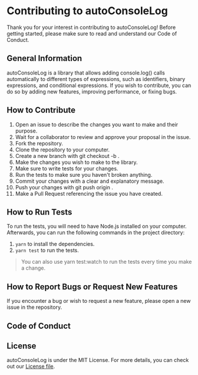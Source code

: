# Contributing to autoConsoleLog

Thank you for your interest in contributing to autoConsoleLog! Before getting started, please make sure to read and understand our Code of Conduct.

## General Information

autoConsoleLog is a library that allows adding console.log() calls automatically to different types of expressions, such as identifiers, binary expressions, and conditional expressions. If you wish to contribute, you can do so by adding new features, improving performance, or fixing bugs.

## How to Contribute

1. Open an issue to describe the changes you want to make and their purpose.
2. Wait for a collaborator to review and approve your proposal in the issue.
3. Fork the repository.
4. Clone the repository to your computer.
5. Create a new branch with git checkout -b <branch-name>.
6. Make the changes you wish to make to the library.
7. Make sure to write tests for your changes.
8. Run the tests to make sure you haven't broken anything.
9. Commit your changes with a clear and explanatory message.
10. Push your changes with git push origin <branch-name>.
11. Make a Pull Request referencing the issue you have created.

## How to Run Tests

To run the tests, you will need to have Node.js installed on your computer. Afterwards, you can run the following commands in the project directory:

1. `yarn` to install the dependencies.
2. `yarn test` to run the tests.

> You can also use yarn test:watch to run the tests every time you make a change.

## How to Report Bugs or Request New Features

If you encounter a bug or wish to request a new feature, please open a new issue in the repository.

## Code of Conduct

## License

autoConsoleLog is under the MIT License. For more details, you can check out our [License file](./LICENSE.md).